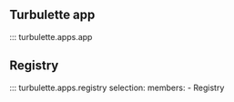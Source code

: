 ## Turbulette app

::: turbulette.apps.app

## Registry

::: turbulette.apps.registry
    selection:
        members:
            - Registry

